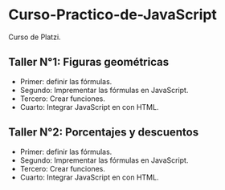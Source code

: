 # Curso-Practico-de-JavaScript
Curso de Platzi.

## Taller N°1: Figuras geométricas
- Primer: definir las fórmulas.
- Segundo: Imprementar las fórmulas en JavaScript.
- Tercero: Crear funciones.
- Cuarto: Integrar JavaScript en con HTML.

## Taller N°2: Porcentajes y descuentos
- Primer: definir las fórmulas.
- Segundo: Imprementar las fórmulas en JavaScript.
- Tercero: Crear funciones.
- Cuarto: Integrar JavaScript en con HTML.